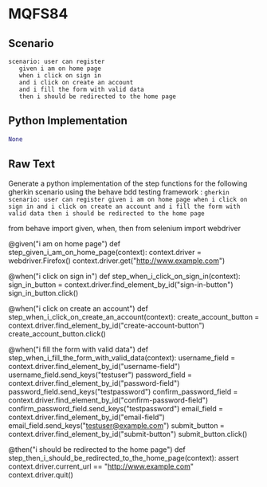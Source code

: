 # MQFS84
## Scenario
```gherkin
scenario: user can register 
   given i am on home page 
   when i click on sign in 
   and i click on create an account 
   and i fill the form with valid data 
   then i should be redirected to the home page
```


## Python Implementation
```python
None
```


## Raw Text
Generate a python implementation of the step functions for the following gherkin scenario using the behave bdd testing framework : ```gherkin scenario: user can register given i am on home page when i click on sign in and i click on create an account and i fill the form with valid data then i should be redirected to the home page ```



from behave import given, when, then
from selenium import webdriver

@given("i am on home page")
def step_given_i_am_on_home_page(context):
    context.driver = webdriver.Firefox()
    context.driver.get("http://www.example.com")

@when("i click on sign in")
def step_when_i_click_on_sign_in(context):
    sign_in_button = context.driver.find_element_by_id("sign-in-button")
    sign_in_button.click()

@when("i click on create an account")
def step_when_i_click_on_create_an_account(context):
    create_account_button = context.driver.find_element_by_id("create-account-button")
    create_account_button.click()

@when("i fill the form with valid data")
def step_when_i_fill_the_form_with_valid_data(context):
    username_field = context.driver.find_element_by_id("username-field")
    username_field.send_keys("testuser")
    password_field = context.driver.find_element_by_id("password-field")
    password_field.send_keys("testpassword")
    confirm_password_field = context.driver.find_element_by_id("confirm-password-field")
    confirm_password_field.send_keys("testpassword")
    email_field = context.driver.find_element_by_id("email-field")
    email_field.send_keys("testuser@example.com")
    submit_button = context.driver.find_element_by_id("submit-button")
    submit_button.click()

@then("i should be redirected to the home page")
def step_then_i_should_be_redirected_to_the_home_page(context):
    assert context.driver.current_url == "http://www.example.com"
    context.driver.quit()
